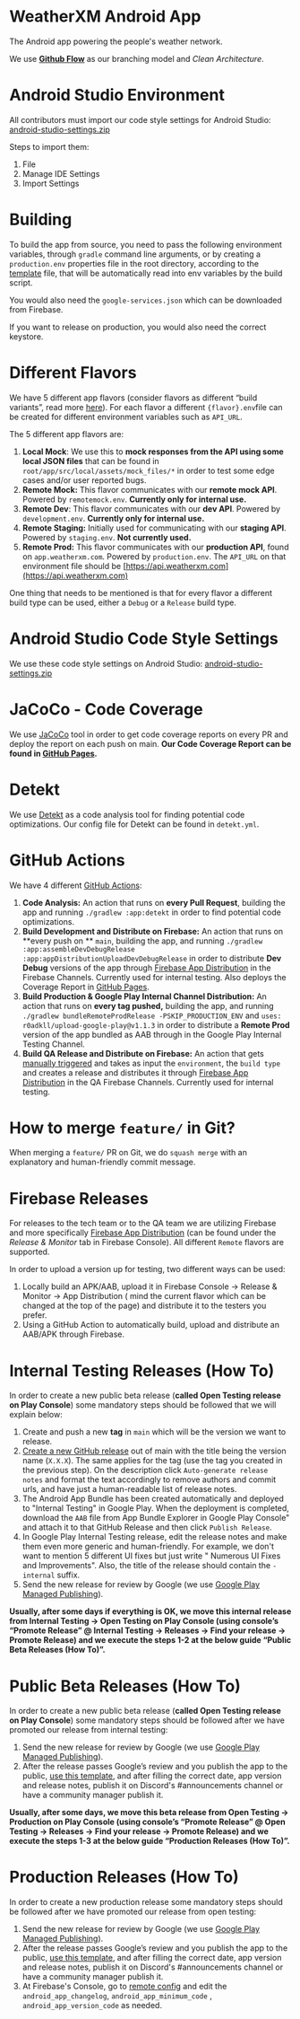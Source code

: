 # WeatherXM Android App

The Android app powering the people's weather network.

We use **[Github Flow](https://githubflow.github.io/)** as our branching model and *Clean
Architecture*.

# Android Studio Environment

All contributors must import our code style settings for Android Studio:
[android-studio-settings.zip](https://github.com/WeatherXM/wxm-android/blob/main/android-studio-settings.zip)

Steps to import them:

1. File
2. Manage IDE Settings
3. Import Settings

# Building

To build the app from source, you need to pass the following environment variables, through `gradle`
command line arguments, or by creating a `production.env` properties file in the root directory,
according to the
[template](https://github.com/WeatherXM/wxm-android/blob/main/production.env.template) file,
that will be automatically read into env variables by the build script.

You would also need the `google-services.json` which can be downloaded from Firebase.

If you want to release on production, you would also need the correct keystore.

# Different Flavors

We have 5 different app flavors (consider flavors as different “build variants”, read
more [here](https://developer.android.com/build/build-variants)). For each flavor a
different `{flavor}.env`file can be created for different environment variables such as `API_URL`.

The 5 different app flavors are:

1. **Local Mock**: We use this to **mock responses from the API using some local JSON files** that
   can be found in `root/app/src/local/assets/mock_files/*` in order to test some edge cases and/or
   user reported bugs.
2. **Remote Mock:** This flavor communicates with our **remote mock API**.
   Powered by `remotemock.env`. **Currently only for internal use.**
3. **Remote Dev**: This flavor communicates with our **dev API**.
   Powered by `development.env`. **Currently only for internal use.**
4. **Remote Staging:** Initially used for communicating with our **staging API**.
   Powered by `staging.env`. **Not currently used.**
5. **Remote Prod:** This flavor communicates with our **production API**, found
   on `app.weatherxm.com`. Powered by `production.env`.
   The `API_URL` on that environment file should
   be [https://api.weatherxm.com](https://api.weatherxm.com)

One thing that needs to be mentioned is that for every flavor a different build type can be used,
either a `Debug` or a `Release` build type.

# Android Studio Code Style Settings

We use these code style settings on Android Studio:
[android-studio-settings.zip](https://github.com/WeatherXM/wxm-android/blob/main/android-studio-settings.zip)

# JaCoCo - Code Coverage

We use [JaCoCo](https://docs.gradle.org/current/userguide/jacoco_plugin.html) tool in order to get
code coverage reports on every PR and deploy the report on each push on main. **Our Code Coverage
Report can be found in [GitHub Pages](https://weatherxm.github.io/wxm-android/coverage-report).**

# Detekt

We use [Detekt](https://github.com/detekt/detekt) as a code analysis tool for finding potential code
optimizations. Our config file for Detekt can be found in `detekt.yml`.

# GitHub Actions

We have 4 different [GitHub Actions](https://github.com/features/actions):

1. **Code Analysis:** An action that runs on **every Pull Request**, building the app and
   running `./gradlew :app:detekt` in order to find potential code optimizations.
2. **Build Development and Distribute on Firebase:** An action that runs on **every push on
   ** `main`, building the app, and running
   `./gradlew :app:assembleDevDebugRelease :app:appDistributionUploadDevDebugRelease`
   in order to distribute **Dev Debug** versions of the app
   through [Firebase App Distribution](https://firebase.google.com/docs/app-distribution) in the
   Firebase Channels. Currently used for internal testing. Also deploys the Coverage Report in
   [GitHub Pages](https://weatherxm.github.io/wxm-android/coverage-report).
3. **Build Production & Google Play Internal Channel Distribution:** An action that runs on **every
   tag pushed,** building the app, and
   running `./gradlew bundleRemoteProdRelease -PSKIP_PRODUCTION_ENV` and
   `uses: r0adkll/upload-google-play@v1.1.3` in order to distribute a **Remote Prod** version of the
   app bundled as AAB through in the Google Play Internal Testing Channel.
4. **Build QA Release and Distribute on Firebase:** An action that gets
   [manually triggered](https://github.blog/changelog/2020-07-06-github-actions-manual-triggers-with-workflow_dispatch/)
   and takes as input the `environment`, the `build type` and creates a release and distributes it
   through
   [Firebase App Distribution](https://firebase.google.com/docs/app-distribution) in the QA
   Firebase Channels. Currently used for internal testing.

# How to merge `feature/` in Git?

When merging a `feature/` PR on Git, we do `squash merge` with an explanatory and human-friendly
commit message.

# Firebase Releases

For releases to the tech team or to the QA team we are utilizing Firebase and more
specifically [Firebase App Distribution](https://firebase.google.com/docs/app-distribution) (can be
found under the *Release & Monitor* tab in Firebase Console). All different `Remote` flavors are
supported.

In order to upload a version up for testing, two different ways can be used:

1. Locally build an APK/AAB, upload it in Firebase Console → Release & Monitor → App Distribution (
   mind the current flavor which can be changed at the top of the page) and distribute it to the
   testers you prefer.
2. Using a GitHub Action to automatically build, upload and distribute an AAB/APK through Firebase.

# Internal Testing Releases (How To)

In order to create a new public beta release (**called Open Testing release on Play Console**) some
mandatory steps should be followed that we will explain below:

1. Create and push a new **tag** in `main` which will be the version we want to release.
2. [Create a new GitHub release](https://github.com/WeatherXM/wxm-android/releases/new) out of main
   with the title being the version name (`X.X.X`). The same applies for the tag (use the tag
   you created in the previous step). On the description click `Auto-generate release notes` and
   format the text
   accordingly to remove authors and commit urls, and have just a human-readable list of release
   notes.
3. The Android App Bundle has been created automatically and deployed to "Internal Testing" in
   Google Play.
   When the deployment is completed, download the `AAB` file from App Bundle Explorer in Google Play
   Console"
   and attach it to that GitHub Release and then click `Publish Release`.
4. In Google Play Internal Testing release, edit the release notes and make them even more generic
   and human-friendly. For example, we don't want to mention 5 different UI fixes but just write "
   Numerous UI Fixes and Improvements". Also, the title of the release should contain
   the `-internal` suffix.
5. Send the new release for review by Google (we
   use [Google Play Managed Publishing](https://play.google.com/console/about/publishingoverview/)).

**Usually, after some days if everything is OK, we move this internal release from Internal
Testing → Open Testing on Play
Console (using console’s “Promote Release” @ Internal Testing → Releases → Find your release →
Promote
Release) and we execute the steps 1-2 at the below guide “Public Beta Releases (How To)”.**

# Public Beta Releases (How To)

In order to create a new public beta release (**called Open Testing release on Play Console**) some
mandatory steps should be followed after we have promoted our release from internal testing:

1. Send the new release for review by Google (we
   use [Google Play Managed Publishing](https://play.google.com/console/about/publishingoverview/)).
2. After the release passes Google’s review and you publish the app to the
   public, [use this template](https://outline.weatherxm.com/doc/templates-for-update-announcements-Uiek4uZYjE),
   and after filling the correct date, app version and release notes, publish it on Discord's
   #announcements channel or have a community manager publish it.

**Usually, after some days, we move this beta release from Open Testing → Production on Play
Console (using console’s “Promote Release” @ Open Testing → Releases → Find your release → Promote
Release) and we execute the steps 1-3 at the below guide “Production Releases (How To)”.**

# Production Releases (How To)

In order to create a new production release some mandatory steps
should be followed after we have promoted our release from open testing:

1. Send the new release for review by Google (we
   use [Google Play Managed Publishing](https://play.google.com/console/about/publishingoverview/)).
2. After the release passes Google’s review and you publish the app to the
   public, [use this template](https://outline.weatherxm.com/doc/templates-for-update-announcements-Uiek4uZYjE),
   and after filling the correct date, app version and release notes, publish it on Discord's
   #announcements channel or have a community manager publish it.
3. At Firebase's Console, go
   to [remote config](https://console.firebase.google.com/u/0/project/weatherxm-321811/config) and
   edit the `android_app_changelog`, `android_app_minimum_code` , `android_app_version_code` as
   needed.

